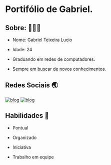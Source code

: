 # Portifólio de Gabriel.



##  Sobre: 🙎🏽‍♂️
- Nome: Gabriel Teixeira Lucio

- Idade: 24

- Graduando em redes de computadores.

- Sempre em buscar de novos conhecimentos.
## Redes Sociais 🌏

[![blog](https://img.shields.io/badge/Instagram-E4405F?style=for-the-badge&logo=instagram&logoColor=white)](https://www.instagram.com/o.teixeiraa_/)
[![blog](https://img.shields.io/badge/LinkedIn-0077B5?style=for-the-badge&logo=linkedin&logoColor=white)](https://www.linkedin.com/in/gabriel-teixeira-3ab3091a2/)

## Habilidades 🧠
- Pontual

- Organizado

- Iniciativa

- Trabalho em equipe

